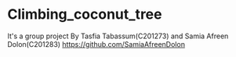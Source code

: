 # Climbing_coconut_tree
It's a group project By Tasfia Tabassum(C201273) and Samia Afreen Dolon(C201283) https://github.com/SamiaAfreenDolon
